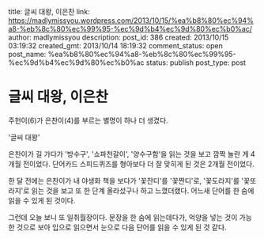 title: 글씨 대왕, 이은찬
link: https://madlymissyou.wordpress.com/2013/10/15/%ea%b8%80%ec%94%a8-%eb%8c%80%ec%99%95-%ec%9d%b4%ec%9d%80%ec%b0%ac/
author: madlymissyou
description: 
post_id: 386
created: 2013/10/15 03:19:32
created_gmt: 2013/10/14 18:19:32
comment_status: open
post_name: %ea%b8%80%ec%94%a8-%eb%8c%80%ec%99%95-%ec%9d%b4%ec%9d%80%ec%b0%ac
status: publish
post_type: post

# 글씨 대왕, 이은찬

주헌이(6)가 은찬이(4)를 부르는 별명이 하나 더 생겼다.

'글씨 대왕'

은찬이가 길 가다가 '방수구', '쇼파천갈이', '양수구함'을 읽는 것을 보고 깜짝 놀란 게 4개월 전이었다. 단어카드 스피드퀴즈를 형아보다 더 잘 맞히게 된 것은 2개월 전이었다.

한 달 전에는 은찬이가 내 야생화 책을 보다가 '꽃잔디'를 '꽃짠디'로, '꽃도라지'를 '꽃또라지'로 읽는 것을 보고 또 한 단계 올라섰구나 하고 느꼈더랬다. 어느새 단어를 한 숨에 읽을 수 있게 된 것이다.

그런데 오늘 보니 또 일취월장이다. 문장을 한 숨에 읽는데다가, 억양을 넣는 것이 가능한 것으로 보아 입으로 읽으면서 눈으로 다음 단어를 읽을 수 있게 된 것 같다.